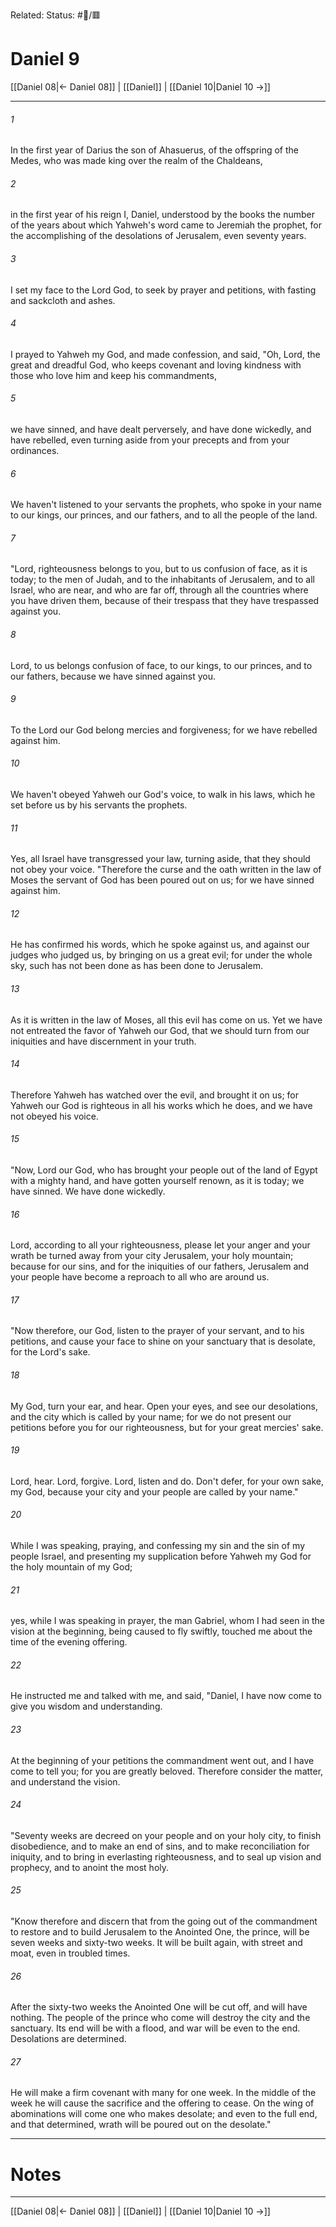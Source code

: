 Related:
Status: #📖/🟥
# Daniel 9

[[Daniel 08|← Daniel 08]] | [[Daniel]] | [[Daniel 10|Daniel 10 →]]
***



###### 1 
In the first year of Darius the son of Ahasuerus, of the offspring of the Medes, who was made king over the realm of the Chaldeans, 

###### 2 
in the first year of his reign I, Daniel, understood by the books the number of the years about which Yahweh's word came to Jeremiah the prophet, for the accomplishing of the desolations of Jerusalem, even seventy years. 

###### 3 
I set my face to the Lord God, to seek by prayer and petitions, with fasting and sackcloth and ashes. 

###### 4 
I prayed to Yahweh my God, and made confession, and said, "Oh, Lord, the great and dreadful God, who keeps covenant and loving kindness with those who love him and keep his commandments, 

###### 5 
we have sinned, and have dealt perversely, and have done wickedly, and have rebelled, even turning aside from your precepts and from your ordinances. 

###### 6 
We haven't listened to your servants the prophets, who spoke in your name to our kings, our princes, and our fathers, and to all the people of the land. 

###### 7 
"Lord, righteousness belongs to you, but to us confusion of face, as it is today; to the men of Judah, and to the inhabitants of Jerusalem, and to all Israel, who are near, and who are far off, through all the countries where you have driven them, because of their trespass that they have trespassed against you. 

###### 8 
Lord, to us belongs confusion of face, to our kings, to our princes, and to our fathers, because we have sinned against you. 

###### 9 
To the Lord our God belong mercies and forgiveness; for we have rebelled against him. 

###### 10 
We haven't obeyed Yahweh our God's voice, to walk in his laws, which he set before us by his servants the prophets. 

###### 11 
Yes, all Israel have transgressed your law, turning aside, that they should not obey your voice. "Therefore the curse and the oath written in the law of Moses the servant of God has been poured out on us; for we have sinned against him. 

###### 12 
He has confirmed his words, which he spoke against us, and against our judges who judged us, by bringing on us a great evil; for under the whole sky, such has not been done as has been done to Jerusalem. 

###### 13 
As it is written in the law of Moses, all this evil has come on us. Yet we have not entreated the favor of Yahweh our God, that we should turn from our iniquities and have discernment in your truth. 

###### 14 
Therefore Yahweh has watched over the evil, and brought it on us; for Yahweh our God is righteous in all his works which he does, and we have not obeyed his voice. 

###### 15 
"Now, Lord our God, who has brought your people out of the land of Egypt with a mighty hand, and have gotten yourself renown, as it is today; we have sinned. We have done wickedly. 

###### 16 
Lord, according to all your righteousness, please let your anger and your wrath be turned away from your city Jerusalem, your holy mountain; because for our sins, and for the iniquities of our fathers, Jerusalem and your people have become a reproach to all who are around us. 

###### 17 
"Now therefore, our God, listen to the prayer of your servant, and to his petitions, and cause your face to shine on your sanctuary that is desolate, for the Lord's sake. 

###### 18 
My God, turn your ear, and hear. Open your eyes, and see our desolations, and the city which is called by your name; for we do not present our petitions before you for our righteousness, but for your great mercies' sake. 

###### 19 
Lord, hear. Lord, forgive. Lord, listen and do. Don't defer, for your own sake, my God, because your city and your people are called by your name." 

###### 20 
While I was speaking, praying, and confessing my sin and the sin of my people Israel, and presenting my supplication before Yahweh my God for the holy mountain of my God; 

###### 21 
yes, while I was speaking in prayer, the man Gabriel, whom I had seen in the vision at the beginning, being caused to fly swiftly, touched me about the time of the evening offering. 

###### 22 
He instructed me and talked with me, and said, "Daniel, I have now come to give you wisdom and understanding. 

###### 23 
At the beginning of your petitions the commandment went out, and I have come to tell you; for you are greatly beloved. Therefore consider the matter, and understand the vision. 

###### 24 
"Seventy weeks are decreed on your people and on your holy city, to finish disobedience, and to make an end of sins, and to make reconciliation for iniquity, and to bring in everlasting righteousness, and to seal up vision and prophecy, and to anoint the most holy. 

###### 25 
"Know therefore and discern that from the going out of the commandment to restore and to build Jerusalem to the Anointed One, the prince, will be seven weeks and sixty-two weeks. It will be built again, with street and moat, even in troubled times. 

###### 26 
After the sixty-two weeks the Anointed One will be cut off, and will have nothing. The people of the prince who come will destroy the city and the sanctuary. Its end will be with a flood, and war will be even to the end. Desolations are determined. 

###### 27 
He will make a firm covenant with many for one week. In the middle of the week he will cause the sacrifice and the offering to cease. On the wing of abominations will come one who makes desolate; and even to the full end, and that determined, wrath will be poured out on the desolate."

---
# Notes


***
[[Daniel 08|← Daniel 08]] | [[Daniel]] | [[Daniel 10|Daniel 10 →]]
